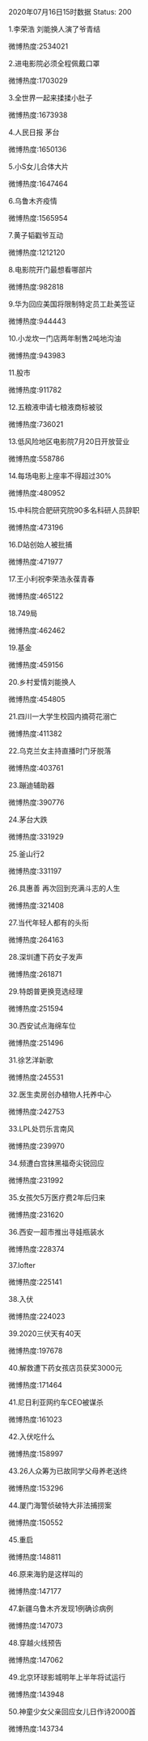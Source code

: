 2020年07月16日15时数据
Status: 200

1.李荣浩 刘能换人演了爷青结

微博热度:2534021

2.进电影院必须全程佩戴口罩

微博热度:1703029

3.全世界一起来揉揉小肚子

微博热度:1673938

4.人民日报 茅台

微博热度:1650136

5.小S女儿合体大片

微博热度:1647464

6.乌鲁木齐疫情

微博热度:1565954

7.黄子韬戳爷互动

微博热度:1212120

8.电影院开门最想看哪部片

微博热度:982818

9.华为回应美国将限制特定员工赴美签证

微博热度:944443

10.小龙坎一门店两年制售2吨地沟油

微博热度:943983

11.股市

微博热度:911782

12.五粮液申请七粮液商标被驳

微博热度:736021

13.低风险地区电影院7月20日开放营业

微博热度:558786

14.每场电影上座率不得超过30%

微博热度:480952

15.中科院合肥研究院90多名科研人员辞职

微博热度:473196

16.D站创始人被批捕

微博热度:471977

17.王小利祝李荣浩永葆青春

微博热度:465122

18.749局

微博热度:462462

19.基金

微博热度:459156

20.乡村爱情刘能换人

微博热度:454805

21.四川一大学生校园内摘荷花溺亡

微博热度:411382

22.乌克兰女主持直播时门牙脱落

微博热度:403761

23.蹦迪辅助器

微博热度:390776

24.茅台大跌

微博热度:331929

25.釜山行2

微博热度:331197

26.具惠善 再次回到充满斗志的人生

微博热度:321408

27.当代年轻人都有的头衔

微博热度:264163

28.深圳遭下药女子发声

微博热度:261871

29.特朗普更换竞选经理

微博热度:251594

30.西安试点海绵车位

微博热度:251496

31.徐艺洋新歌

微博热度:245531

32.医生卖房创办植物人托养中心

微博热度:242753

33.LPL处罚乐言南风

微博热度:239970

34.频遭白宫抹黑福奇尖锐回应

微博热度:231992

35.女孩欠5万医疗费2年后归来

微博热度:231620

36.西安一超市推出寻娃瓶装水

微博热度:228374

37.lofter

微博热度:225141

38.入伏

微博热度:224023

39.2020三伏天有40天

微博热度:197678

40.解救遭下药女孩店员获奖3000元

微博热度:171464

41.尼日利亚网约车CEO被谋杀

微博热度:161023

42.入伏吃什么

微博热度:158997

43.26人众筹为已故同学父母养老送终

微博热度:153296

44.厦门海警侦破特大非法捕捞案

微博热度:150552

45.重启

微博热度:148811

46.原来海豹是这样叫的

微博热度:147177

47.新疆乌鲁木齐发现1例确诊病例

微博热度:147073

48.穿越火线预告

微博热度:147062

49.北京环球影城明年上半年将试运行

微博热度:143948

50.神童少女父亲回应女儿日作诗2000首

微博热度:143734

